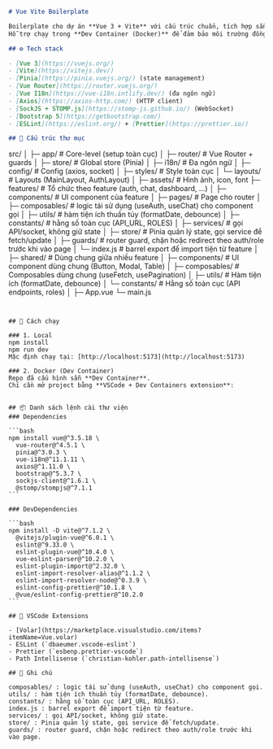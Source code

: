 ```markdown
# Vue Vite Boilerplate

Boilerplate cho dự án **Vue 3 + Vite** với cấu trúc chuẩn, tích hợp sẵn **Pinia, Vue Router, Axios, i18n, ESLint + Prettier**.  
Hỗ trợ chạy trong **Dev Container (Docker)** để đảm bảo môi trường đồng nhất.

## ⚙️ Tech stack

- [Vue 3](https://vuejs.org/)
- [Vite](https://vitejs.dev/)
- [Pinia](https://pinia.vuejs.org/) (state management)
- [Vue Router](https://router.vuejs.org/)
- [Vue I18n](https://vue-i18n.intlify.dev/) (đa ngôn ngữ)
- [Axios](https://axios-http.com/) (HTTP client)
- [SockJS + STOMP.js](https://stomp-js.github.io/) (WebSocket)
- [Bootstrap 5](https://getbootstrap.com/)
- [ESLint](https://eslint.org/) + [Prettier](https://prettier.io/)

## 📂 Cấu trúc thư mục
```
src/
│
├─ app/ # Core-level (setup toàn cục)
│ ├─ router/ # Vue Router + guards
│ ├─ store/ # Global store (Pinia)
│ ├─ i18n/ # Đa ngôn ngữ
│ ├─ config/ # Config (axios, socket)
│ ├─ styles/ # Style toàn cục
│ └─ layouts/ # Layouts (MainLayout, AuthLayout)
│
├─ assets/ # Hình ảnh, icon, font
├─ features/ # Tổ chức theo feature (auth, chat, dashboard, ...)
│ ├─ components/ # UI component của feature
│ ├─ pages/ # Page cho router
│ ├─ composables/ # logic tái sử dụng (useAuth, useChat) cho component gọi
│ ├─ utils/ # hàm tiện ích thuần túy (formatDate, debounce)
│ ├─ constants/ # hằng số toàn cục (API_URL, ROLES)
│ ├─ services/ # gọi API/socket, không giữ state
│ ├─ store/ # Pinia quản lý state, gọi service để fetch/update
│ ├─ guards/ # router guard, chặn hoặc redirect theo auth/role trước khi vào page
│ └─ index.js # barrel export để import tiện từ feature
│
├─ shared/ # Dùng chung giữa nhiều feature
│ ├─ components/ # UI component dùng chung (Button, Modal, Table)
│ ├─ composables/ # Composables dùng chung (useFetch, usePagination)
│ ├─ utils/ # Hàm tiện ích (formatDate, debounce)
│ └─ constants/ # Hằng số toàn cục (API endpoints, roles)
│
├─ App.vue
└─ main.js
````


## 🚀 Cách chạy

### 1. Local
npm install
npm run dev
Mặc định chạy tại: [http://localhost:5173](http://localhost:5173)

### 2. Docker (Dev Container)
Repo đã cấu hình sẵn **Dev Container**.
Chỉ cần mở project bằng **VSCode + Dev Containers extension**:


## 📦 Danh sách lệnh cài thư viện
### Dependencies

```bash
npm install vue@^3.5.18 \
  vue-router@^4.5.1 \
  pinia@^3.0.3 \
  vue-i18n@^11.1.11 \
  axios@^1.11.0 \
  bootstrap@^5.3.7 \
  sockjs-client@^1.6.1 \
  @stomp/stompjs@^7.1.1
```

### DevDependencies

```bash
npm install -D vite@^7.1.2 \
  @vitejs/plugin-vue@^6.0.1 \
  eslint@^9.33.0 \
  eslint-plugin-vue@^10.4.0 \
  vue-eslint-parser@^10.2.0 \
  eslint-plugin-import@^2.32.0 \
  eslint-import-resolver-alias@^1.1.2 \
  eslint-import-resolver-node@^0.3.9 \
  eslint-config-prettier@^10.1.8 \
  @vue/eslint-config-prettier@^10.2.0
```

## 🧩 VSCode Extensions

- [Volar](https://marketplace.visualstudio.com/items?itemName=Vue.volar)
- ESLint (`dbaeumer.vscode-eslint`)
- Prettier (`esbenp.prettier-vscode`)
- Path Intellisense (`christian-kohler.path-intellisense`)

## 📖 Ghi chú

composables/ : logic tái sử dụng (useAuth, useChat) cho component gọi.  
utils/ : hàm tiện ích thuần túy (formatDate, debounce).  
constants/ : hằng số toàn cục (API_URL, ROLES).  
index.js : barrel export để import tiện từ feature.  
services/ : gọi API/socket, không giữ state.  
store/ : Pinia quản lý state, gọi service để fetch/update.  
guards/ : router guard, chặn hoặc redirect theo auth/role trước khi vào page.

